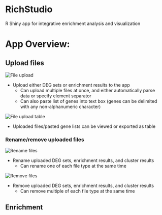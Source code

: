 # RichStudio
R Shiny app for integrative enrichment analysis and visualization

# App Overview:
## Upload files
![File upload](<img width="882" alt="file_upload" src="https://github.com/ssh2198/RichStudio/assets/114366569/fb8afc1a-817c-4e7c-9eb8-7fe9f95c9b61">)
- Upload either DEG sets or enrichment results to the app
  - Can upload multiple files at once, and either automatically parse data or specify element separator
  - Can also paste list of genes into text box (genes can be delimited with any non-alphanumeric character)

![File upload table](<img width="890" alt="file_upload_table" src="https://github.com/ssh2198/RichStudio/assets/114366569/dfd82d29-b37f-4188-a62a-16b1c2a5fae5">)
- Uploaded files/pasted gene lists can be viewed or exported as table

### Rename/remove uploaded files
![Rename files](<img width="442" alt="mv_files" src="https://github.com/ssh2198/RichStudio/assets/114366569/32630a61-b5f4-48d0-9b60-29c02b324fed">)
- Rename uploaded DEG sets, enrichment results, and cluster results
  - Can rename one of each file type at the same time

![Remove files](<img width="446" alt="rm_files" src="https://github.com/ssh2198/RichStudio/assets/114366569/f268864a-76e5-4ad9-9ab8-520c5cd73b76">)
- Remove uploaded DEG sets, enrichment results, and cluster results
  - Can remove multiple of each file type at the same time
 
## Enrichment
